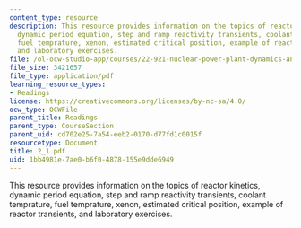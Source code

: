 ```yaml
---
content_type: resource
description: This resource provides information on the topics of reactor kinetics,
  dynamic period equation, step and ramp reactivity transients, coolant temprature,
  fuel temprature, xenon, estimated critical position, example of reactor transients,
  and laboratory exercises.
file: /ol-ocw-studio-app/courses/22-921-nuclear-power-plant-dynamics-and-control-january-iap-2006/1bb4981e7ae0b6f04878155e9dde6949_2_1.pdf
file_size: 3421657
file_type: application/pdf
learning_resource_types:
- Readings
license: https://creativecommons.org/licenses/by-nc-sa/4.0/
ocw_type: OCWFile
parent_title: Readings
parent_type: CourseSection
parent_uid: cd702e25-7a54-eeb2-0170-d77fd1c0015f
resourcetype: Document
title: 2_1.pdf
uid: 1bb4981e-7ae0-b6f0-4878-155e9dde6949
---
```

This resource provides information on the topics of reactor kinetics, dynamic period equation, step and ramp reactivity transients, coolant temprature, fuel temprature, xenon, estimated critical position, example of reactor transients, and laboratory exercises.